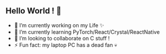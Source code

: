 ## Hello World ! 👋

- 🔭 I’m currently working on my Life ✨ 
- 🌱 I’m currently learning PyTorch/React/Crystal/ReactNative
- 👯 I’m looking to collaborate on C stuff !
- ⚡ Fun fact: my laptop PC has a dead fan 💀

<!-- [![SidoShiro's github stats](https://github-readme-stats.vercel.app/api?username=SidoShiro&show_icons=true&theme=gruvbox)](https://github.com/SidoShiro) -->


<!--
**SidoShiro/SidoShiro** is a ✨ _special_ ✨ repository because its `README.md` (this file) appears on your GitHub profile.

Here are some ideas to get you started:

- 🔭 I’m currently working on y Life :)
- 🌱 I’m currently learning PyTorch/React/Crsytal
- 👯 I’m looking to collaborate on C stuff !
- 🤔 I’m looking for help with ...
- 💬 Ask me about ...
- 📫 How to reach me: ...
- 😄 Pronouns: ...
- ⚡ Fun fact: ...
-->
